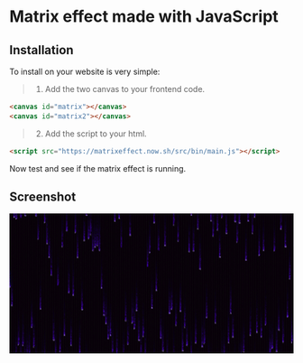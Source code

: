 # Matrix effect made with JavaScript

## Installation

To install on your website is very simple:

> 1. Add the two canvas to your frontend code.

```html
<canvas id="matrix"></canvas> 
<canvas id="matrix2"></canvas>
```

> 2. Add the script to your html.

```html
<script src="https://matrixeffect.now.sh/src/bin/main.js"></script>
```

Now test and see if the matrix effect is running.

## Screenshot

![Matrix effect made with JavaScript](captures/efeito-matrix-tecnobert.js.png)
